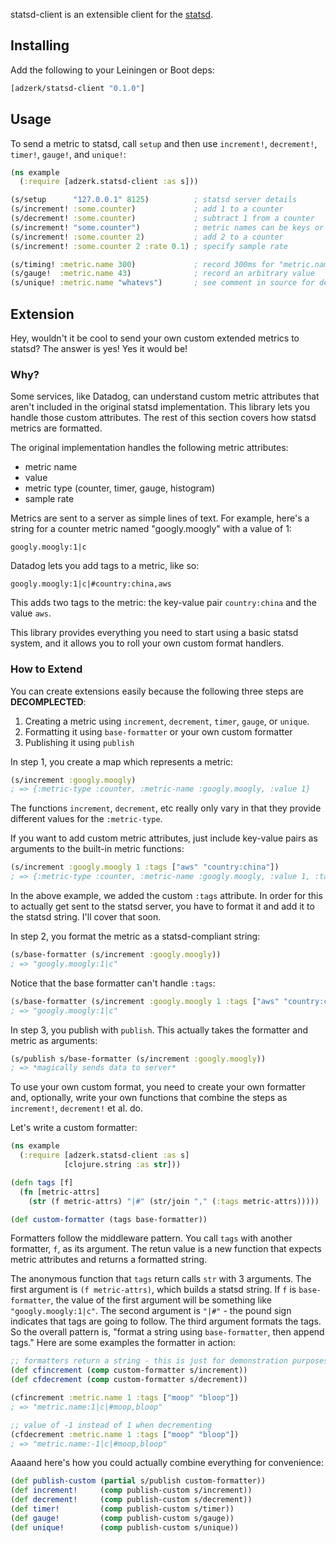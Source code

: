 statsd-client is an extensible client for the
[statsd](https://github.com/etsy/statsd).

## Installing

Add the following to your Leiningen or Boot deps:

```clojure
[adzerk/statsd-client "0.1.0"]
```

## Usage

To send a metric to statsd, call `setup` and then use `increment!`,
`decrement!`, `timer!`, `gauge!`, and `unique!`:

```clojure
(ns example
  (:require [adzerk.statsd-client :as s]))

(s/setup      "127.0.0.1" 8125)          ; statsd server details
(s/increment! :some.counter)             ; add 1 to a counter
(s/decrement! :some.counter)             ; subtract 1 from a counter
(s/increment! "some.counter")            ; metric names can be keys or strings
(s/increment! :some.counter 2)           ; add 2 to a counter
(s/increment! :some.counter 2 :rate 0.1) ; specify sample rate

(s/timing! :metric.name 300)             ; record 300ms for "metric.name"
(s/gauge!  :metric.name 43)              ; record an arbitrary value
(s/unique! :metric.name "whatevs")       ; see comment in source for details
```

## Extension

Hey, wouldn't it be cool to send your own custom extended metrics to
statsd? The answer is yes! Yes it would be!

### Why?

Some services, like Datadog, can understand custom metric attributes
that aren't included in the original statsd implementation. This
library lets you handle those custom attributes. The rest of this
section covers how statsd metrics are formatted.

The original implementation handles the following metric attributes:

* metric name
* value
* metric type (counter, timer, gauge, histogram)
* sample rate

Metrics are sent to a server as simple lines of text. For example,
here's a string for a counter metric named "googly.moogly" with a
value of 1:

```
googly.moogly:1|c
```

Datadog lets you add tags to a metric, like so:

```
googly.moogly:1|c|#country:china,aws
```

This adds two tags to the metric: the key-value pair `country:china`
and the value `aws`.

This library provides everything you need to start using a basic
statsd system, and it allows you to roll your own custom format
handlers.

### How to Extend

You can create extensions easily because the following three steps are
**DECOMPLECTED**:

1. Creating a metric using `increment`, `decrement`, `timer`, `gauge`,
   or `unique`.
2. Formatting it using `base-formatter` or your own custom formatter
3. Publishing it using `publish`

In step 1, you create a map which represents a metric:

```clojure
(s/increment :googly.moogly)
; => {:metric-type :counter, :metric-name :googly.moogly, :value 1}
```

The functions `increment`, `decrement`, etc really only vary in that
they provide different values for the `:metric-type`.

If you want to add custom metric attributes, just include key-value
pairs as arguments to the built-in metric functions:

```clojure
(s/increment :googly.moogly 1 :tags ["aws" "country:china"])
; => {:metric-type :counter, :metric-name :googly.moogly, :value 1, :tags ["aws" "country:china"]}
```

In the above example, we added the custom `:tags` attribute. In order
for this to actually get sent to the statsd server, you have to format
it and add it to the statsd string. I'll cover that soon.

In step 2, you format the metric as a statsd-compliant string:

```clojure
(s/base-formatter (s/increment :googly.moogly))
; => "googly.moogly:1|c"
```

Notice that the base formatter can't handle `:tags`:

```clojure
(s/base-formatter (s/increment :googly.moogly 1 :tags ["aws" "country:china"]))
; => "googly.moogly:1|c"
```

In step 3, you publish with `publish`. This actually takes the
formatter and metric as arguments:

```clojure
(s/publish s/base-formatter (s/increment :googly.moogly))
; => *magically sends data to server*
```

To use your own custom format, you need to create your own formatter
and, optionally, write your own functions that combine the steps as
`increment!`, `decrement!` et al. do.

Let's write a custom formatter:

```clojure
(ns example
  (:require [adzerk.statsd-client :as s]
            [clojure.string :as str]))

(defn tags [f]
  (fn [metric-attrs]
    (str (f metric-attrs) "|#" (str/join "," (:tags metric-attrs)))))

(def custom-formatter (tags base-formatter))
```

Formatters follow the middleware pattern. You call `tags` with another
formatter, `f`, as its argument. The retun value is a new function
that expects metric attributes and returns a formatted string.

The anonymous function that `tags` return calls `str` with 3
arguments. The first argument is `(f metric-attrs)`, which builds a
statsd string. If `f` is `base-formatter`, the value of the first
argument will be something like `"googly.moogly:1|c"`. The second
argument is `"|#"` - the pound sign indicates that tags are going to
follow. The third argument formats the tags. So the overall pattern
is, "format a string using `base-formatter`, then append tags." Here
are some examples the formatter in action:

```clojure
;; formatters return a string - this is just for demonstration purposes
(def cfincrement (comp custom-formatter s/increment))
(def cfdecrement (comp custom-formatter s/decrement))

(cfincrement :metric.name 1 :tags ["moop" "bloop"])
; => "metric.name:1|c|#moop,bloop"

;; value of -1 instead of 1 when decrementing
(cfdecrement :metric.name 1 :tags ["moop" "bloop"])
; => "metric.name:-1|c|#moop,bloop"
```

Aaaand here's how you could actually combine everything for
convenience:

```clojure
(def publish-custom (partial s/publish custom-formatter))
(def increment!     (comp publish-custom s/increment))
(def decrement!     (comp publish-custom s/decrement))
(def timer!         (comp publish-custom s/timer))
(def gauge!         (comp publish-custom s/gauge))
(def unique!        (comp publish-custom s/unique))
```
